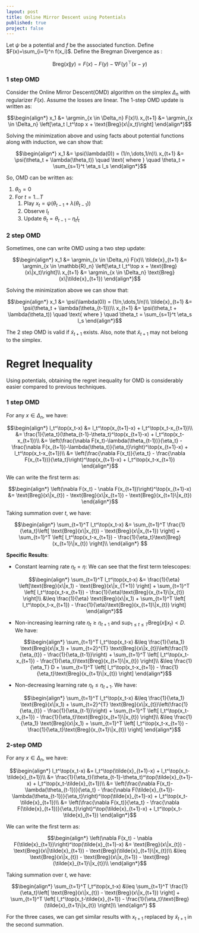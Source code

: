 ```yaml
---
layout: post
title: Online Mirror Descent using Potentials
published: true
project: false
---
```


Let $\psi$ be a potential and $f$ be the associated function. Define $F(x)=\sum_{i=1}^n f(x_i)$. Define the Bregman Divergence as :

$$\text{Breg}(x\|y) = F(x) - F(y) - \nabla F(y)^\top (x-y)$$

### 1 step OMD
Consider the Online Mirror Descent(OMD) algorithm on the simplex $\Delta_n$ with regularizer $F(x)$. Assume the losses are linear. The 1-step OMD update is written as:

$$\begin{align*}
x_1 &= \argmin_{x \in \Delta_n} F(x)\\
x_{t+1} &= \argmin_{x \in \Delta_n} \left[\eta_t l_t^\top x + \text{Breg}(x\|x_t)\right]
\end{align*}$$

Solving the minimization above and using facts about potential functions along with induction, we can show that:

$$\begin{align*}
x_1 &=  \psi(\lambda(0)) = (1/n,\dots,1/n)\\
x_{t+1} &= \psi(\theta_t + \lambda(\theta_t)) \quad \text{ where } \quad \theta_t = \sum_{s=1}^t \eta_s l_s
\end{align*}$$

So, OMD can be written as:
1. $\theta_0=0$
2. For $t=1 \dots T$
   1. Play $x_t = \psi(\theta_{t-1} + \lambda(\theta_{t-1}))$
   2. Observe $l_t$
   3. Update $\theta_t = \theta_{t-1} - \eta_t l_t$

### 2 step OMD
Sometimes, one can write OMD using a two step update:

$$\begin{align*}
x_1 &= \argmin_{x \in \Delta_n} F(x)\\
\tilde{x}_{t+1} &= \argmin_{x \in \mathbb{R}_n} \left[\eta_t l_t^\top x + \text{Breg}(x\|x_t)\right]\\
x_{t+1} &= \argmin_{x \in \Delta_n} \text{Breg}(x\|\tilde{x}_{t+1})
\end{align*}$$

Solving the minimization above we can show that:

$$\begin{align*}
x_1 &=  \psi(\lambda(0)) = (1/n,\dots,1/n)\\
\tilde{x}_{t+1} &= \psi(\theta_t + \lambda(\theta_{t-1}))\\
x_{t+1} &= \psi(\theta_t + \lambda(\theta_t)) \quad \text{ where } \quad \theta_t = \sum_{s=1}^t \eta_s l_s
\end{align*}$$

The 2 step OMD is valid if $\tilde{x}_{t+1}$ exists. Also, note that $\tilde{x}_{t+1}$ may not belong to the simplex.

# Regret Inequality

Using potentials, obtaining the regret inequality for OMD is considerably easier compared to previous techniques.

### 1 step OMD

For any $x \in \Delta_n$, we have:

$$\begin{align*}
l_t^\top(x_t-x) &= l_t^\top(x_{t+1}-x) + l_t^\top(x_t-x_{t+1})\\
&= \frac{1}{\eta_t}(\theta_{t-1}-\theta_t)^\top(x_{t+1}-x) + l_t^\top(x_t-x_{t+1})\\
&= \left(\frac{\nabla F(x_t)-\lambda(\theta_{t-1})}{\eta_t} - \frac{\nabla F(x_{t+1})-\lambda(\theta_t)}{\eta_t}\right)^\top(x_{t+1}-x) + l_t^\top(x_t-x_{t+1})\\
&= \left(\frac{\nabla F(x_t)}{\eta_t} - \frac{\nabla F(x_{t+1})}{\eta_t}\right)^\top(x_{t+1}-x) + l_t^\top(x_t-x_{t+1})
\end{align*}$$


We can write the first term as:

$$\begin{align*}
\left(\nabla F(x_t) - \nabla F(x_{t+1})\right)^\top(x_{t+1}-x) &= \text{Breg}(x\|x_{t}) - \text{Breg}(x\|x_{t+1}) - \text{Breg}(x_{t+1}\|x_{t})
\end{align*}$$

Taking summation over $t$, we have:

$$\begin{align*}
\sum_{t=1}^T l_t^\top(x_t-x) &= \sum_{t=1}^T \frac{1}{\eta_t}\left[ \text{Breg}(x\|x_{t}) - \text{Breg}(x\|x_{t+1}) \right] + \sum_{t=1}^T \left[ l_t^\top(x_t-x_{t+1}) - \frac{1}{\eta_t}\text{Breg}(x_{t+1}\|x_{t}) \right]\\
\end{align*}
$$

**Specific Results**:

- Constant learning rate $\eta_t=\eta$: We can see that the first term telescopes:

  $$\begin{align*}
  \sum_{t=1}^T l_t^\top(x_t-x) &= \frac{1}{\eta} \left[\text{Breg}(x\|x_1) - \text{Breg}(x\|x_{T+1}) \right] + \sum_{t=1}^T \left[ l_t^\top(x_t-x_{t+1}) - \frac{1}{\eta}\text{Breg}(x_{t+1}\|x_{t}) \right]\\
  &\leq \frac{1}{\eta} \text{Breg}(x\|x_1) + \sum_{t=1}^T \left[ l_t^\top(x_t-x_{t+1}) - \frac{1}{\eta}\text{Breg}(x_{t+1}\|x_{t}) \right]
  \end{align*}$$

- Non-increasing learning rate $\eta_t\geq \eta_{t+1}$ and $\sup_{1\leq t\leq T}\text{Breg}(x\|x_t) < D$. We have:

  $$\begin{align*}
  \sum_{t=1}^T l_t^\top(x_t-x) &\leq \frac{1}{\eta_1} \text{Breg}(x\|x_1) + \sum_{t=2}^{T} \text{Breg}(x\|x_{t})\left(\frac{1}{\eta_{t}} - \frac{1}{\eta_{t-1}}\right)  + \sum_{t=1}^T \left[ l_t^\top(x_t-x_{t+1}) - \frac{1}{\eta_t}\text{Breg}(x_{t+1}\|x_{t}) \right]\\
  &\leq \frac{1}{\eta_T} D + \sum_{t=1}^T \left[ l_t^\top(x_t-x_{t+1}) - \frac{1}{\eta_t}\text{Breg}(x_{t+1}\|x_{t}) \right]
  \end{align*}$$

- Non-decreasing learning rate $\eta_t\leq \eta_{t+1}$. We have:

  $$\begin{align*}
  \sum_{t=1}^T l_t^\top(x_t-x) &\leq \frac{1}{\eta_1} \text{Breg}(x\|x_1) + \sum_{t=2}^{T} \text{Breg}(x\|x_{t})\left(\frac{1}{\eta_{t}} - \frac{1}{\eta_{t-1}}\right)  + \sum_{t=1}^T \left[ l_t^\top(x_t-x_{t+1}) - \frac{1}{\eta_t}\text{Breg}(x_{t+1}\|x_{t}) \right]\\
  &\leq \frac{1}{\eta_1} \text{Breg}(x\|x_1) + \sum_{t=1}^T \left[ l_t^\top(x_t-x_{t+1}) - \frac{1}{\eta_t}\text{Breg}(x_{t+1}\|x_{t}) \right]
  \end{align*}$$


### 2-step OMD

For any $x \in \Delta_n$, we have:

$$\begin{align*}
l_t^\top(x_t-x) &= l_t^\top(\tilde{x}_{t+1}-x) + l_t^\top(x_t-\tilde{x}_{t+1})\\
&= \frac{1}{\eta_t}(\theta_{t-1}-\theta_t)^\top(\tilde{x}_{t+1}-x) + l_t^\top(x_t-\tilde{x}_{t+1})\\
&= \left(\frac{\nabla F(x_t)-\lambda(\theta_{t-1})}{\eta_t} - \frac{\nabla F(\tilde{x}_{t+1})-\lambda(\theta_{t-1})}{\eta_t}\right)^\top(\tilde{x}_{t+1}-x) + l_t^\top(x_t-\tilde{x}_{t+1})\\
&= \left(\frac{\nabla F(x_t)}{\eta_t} - \frac{\nabla F(\tilde{x}_{t+1})}{\eta_t}\right)^\top(\tilde{x}_{t+1}-x) + l_t^\top(x_t-\tilde{x}_{t+1})
\end{align*}$$


We can write the first term as:

$$\begin{align*}
\left(\nabla F(x_t) - \nabla F(\tilde{x}_{t+1})\right)^\top(\tilde{x}_{t+1}-x) &= \text{Breg}(x\|x_{t}) - \text{Breg}(x\|\tilde{x}_{t+1}) - \text{Breg}(\tilde{x}_{t+1}\|x_{t})\\
&\leq \text{Breg}(x\|x_{t}) - \text{Breg}(x\|x_{t+1}) - \text{Breg}(\tilde{x}_{t+1}\|x_{t})\\
\end{align*}$$

Taking summation over $t$, we have:

$$\begin{align*}
\sum_{t=1}^T l_t^\top(x_t-x) &\leq \sum_{t=1}^T \frac{1}{\eta_t}\left[ \text{Breg}(x\|x_{t}) - \text{Breg}(x\|x_{t+1}) \right] + \sum_{t=1}^T \left[ l_t^\top(x_t-\tilde{x}_{t+1}) - \frac{1}{\eta_t}\text{Breg}(\tilde{x}_{t+1}\|x_{t}) \right]\\
\end{align*}
$$

For the three cases, we can get similar results with $x_{t+1}$ replaced by $\tilde{x}_{t+1}$ in the second summation.

